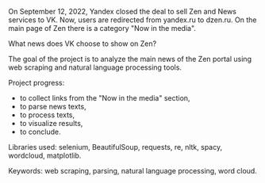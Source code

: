 On September 12, 2022, Yandex closed the deal to sell Zen and News services to VK. Now, users are redirected from yandex.ru to dzen.ru. On the main page of Zen there is a category "Now in the media".

What news does VK choose to show on Zen?

The goal of the project is to analyze the main news of the Zen portal using web scraping and natural language processing tools.

Project progress:

- to collect links from the "Now in the media" section,
- to parse news texts,
- to process texts,
- to visualize results,
- to conclude.

Libraries used: selenium, BeautifulSoup, requests, re, nltk, spacy, wordcloud, matplotlib.

Keywords: web scraping, parsing, natural language processing, word cloud.
